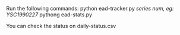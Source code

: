 Run the following commands:
python ead-tracker.py *series num, eg: YSC1990227*
pythong ead-stats.py

You can check the status on daily-status.csv
